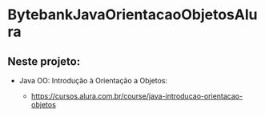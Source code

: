 # BytebankJavaOrientacaoObjetosAlura

## Neste projeto:

- Java OO: Introdução à Orientação a Objetos:

    - https://cursos.alura.com.br/course/java-introducao-orientacao-objetos
    